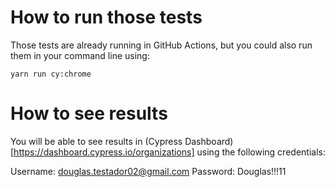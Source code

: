 # How to run those tests

Those tests are already running in GitHub Actions, but you could also run them in your command line using:

```
yarn run cy:chrome
````

# How to see results

You will be able to see results in (Cypress Dashboard)[https://dashboard.cypress.io/organizations] using the following credentials:

Username: douglas.testador02@gmail.com
Password: Douglas!!!11